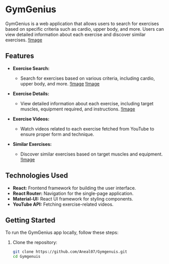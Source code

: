 # GymGenius

GymGenius is a web application that allows users to search for exercises based on specific criteria such as cardio, upper body, and more. Users can view detailed information about each exercise and discover similar exercises.
[!Image](./images/1.png)
## Features

- **Exercise Search:**
  - Search for exercises based on various criteria, including cardio, upper body, and more.
[!Image](./images/2.png)
[!Image](./images/3.png)
- **Exercise Details:**
  - View detailed information about each exercise, including target muscles, equipment required, and instructions.
[!Image](./images/4.png)
- **Exercise Videos:**
  - Watch videos related to each exercise fetched from YouTube to ensure proper form and technique.

- **Similar Exercises:**
  - Discover similar exercises based on target muscles and equipment.
[!Image](./images/5.png)
## Technologies Used

- **React:** Frontend framework for building the user interface.
- **React Router:** Navigation for the single-page application.
- **Material-UI:** React UI framework for styling components.
- **YouTube API:** Fetching exercise-related videos.

## Getting Started

To run the GymGenius app locally, follow these steps:

1. Clone the repository:

   ```bash
   git clone https://github.com/Aneal07/Gymgenuis.git
   cd Gymgenuis
